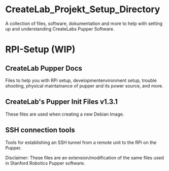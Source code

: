 # CreateLab_Projekt_Setup_Directory
A collection of files, software, dokumentation and more to help with setting up and understanding CreateLabs Pupper Software.

RPI-Setup (WIP)
========

CreateLab Pupper Docs
-------
Files to help you with RPi setup, developmentenvironment setup, trouble shooting, physical maintainance of pupper and its power source, and more.

CreateLab's Pupper Init Files v1.3.1
-------------
These files are used when creating a new Debian Image.

SSH connection tools
-------------
Tools for establishing an SSH tunnel from a remote unit to the RPi on the Pupper.


Disclaimer: These files are an extension/modification of the same files used in Stanford Robotics Pupper software.
